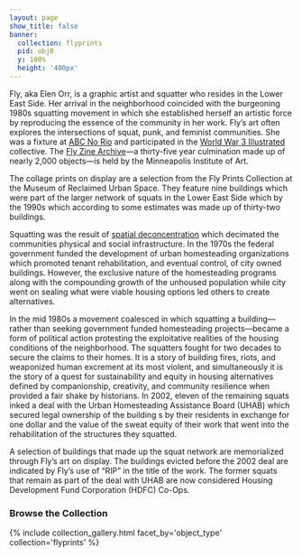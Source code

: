 ```yaml
---
layout: page
show_title: false
banner:
  collection: flyprints
  pid: obj0
  y: 100%
  height: '400px'
---
```


Fly, aka Elen Orr, is a graphic artist and squatter who resides in the Lower East Side. Her arrival in the neighborhood coincided with the burgeoning 1980s squatting movement in which she established herself an artistic force by reproducing the essence of the community in her work. Fly’s art often explores the intersections of squat, punk, and feminist communities. She was a fixture at [ABC No Rio](http://www.abcnorio.org/) and participated in the  [World War 3 Illustrated](https://www.ww3.nyc/) collective. The [Fly Zine Archive](https://collections.artsmia.org/search/creditline:%22Fly%20Zine%20Archive%2C%20The%20Mary%20and%20Robyn%20Campbell%20Fund%20for%20Art%20Books%20and%20gift%20of%20funds%20from%20Mary%20and%20Bob%20Mersky%22)—a thirty-five year culmination made up of nearly 2,000 objects—is held by the Minneapolis Institute of Art. 

The collage prints on display are a selection from the Fly Prints Collection at the Museum of Reclaimed Urban Space. They feature nine buildings which were part of the larger network of squats in the Lower East Side which by the 1990s which according to some estimates was made up of thirty-two buildings. 

Squatting was the result of [spatial deconcentration](http://www.abcnorio.org/about/history/spatial_d.html) which decimated the communities physical and social infrastructure. In the 1970s the federal government funded the development of urban homesteading organizations which promoted tenant rehabilitation, and eventual control, of city owned buildings. However, the exclusive nature of the homesteading programs along with the compounding growth of the unhoused population while city went on sealing what were viable housing options led others to create alternatives. 

In the mid 1980s a movement coalesced in which squatting a building—rather than seeking government funded homesteading projects—became a form of political action protesting the exploitative realities of the housing conditions of the neighborhood. The squatters fought for two decades to secure the claims to their homes. It is a story of building fires, riots, and weaponized human excrement at its most violent, and simultaneously it is the story of a quest for sustainability and equity in housing alternatives defined by companionship, creativity, and community resilience when provided a fair shake by historians. In 2002, eleven of the remaining squats inked a deal with the Urban Homesteading Assistance Board (UHAB) which secured legal ownership of the building s by their residents in exchange for one dollar and the value of the sweat equity of their work that went into the rehabilitation of the structures they squatted.

A selection of buildings that made up the squat network are memorialized through Fly’s art on display. The buildings evicted before the 2002 deal are indicated by Fly’s use of “RIP” in the title of the work. The former squats that remain as part of the deal with UHAB are now considered Housing Development Fund Corporation (HDFC) Co-Ops.

### Browse the Collection

{% include collection_gallery.html facet_by='object_type' collection='flyprints' %}
